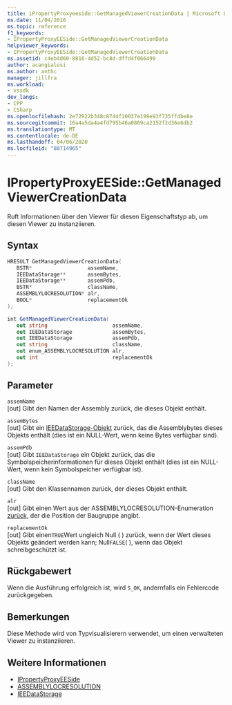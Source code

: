 ```yaml
---
title: iPropertyProxyeeside::GetManagedViewerCreationData | Microsoft Docs
ms.date: 11/04/2016
ms.topic: reference
f1_keywords:
- IPropertyProxyEESide::GetManagedViewerCreationData
helpviewer_keywords:
- IPropertyProxyEESide::GetManagedViewerCreationData
ms.assetid: c4eb4d60-8816-4d52-bc8d-dffd4f066499
author: acangialosi
ms.author: anthc
manager: jillfra
ms.workload:
- vssdk
dev_langs:
- CPP
- CSharp
ms.openlocfilehash: 2e72922b348c8744f10037e199e93f735ff4be8e
ms.sourcegitcommit: 16a4a5da4a4fd795b46a0869ca2152f2d36e6db2
ms.translationtype: MT
ms.contentlocale: de-DE
ms.lasthandoff: 04/06/2020
ms.locfileid: "80714965"
---
```

# <a name="ipropertyproxyeesidegetmanagedviewercreationdata"></a>IPropertyProxyEESide::GetManagedViewerCreationData
Ruft Informationen über den Viewer für diesen Eigenschaftstyp ab, um diesen Viewer zu instanziieren.

## <a name="syntax"></a>Syntax

```cpp
HRESULT GetManagedViewerCreationData(
   BSTR*                  assemName,
   IEEDataStorage**       assemBytes,
   IEEDataStorage**       assemPdb,
   BSTR*                  className,
   ASSEMBLYLOCRESOLUTION* alr,
   BOOL*                  replacementOk
);
```

```csharp
int GetManagedViewerCreationData(
   out string                     assemName,
   out IEEDataStorage             assemBytes,
   out IEEDataStorage             assemPdb,
   out string                     className,
   out enum_ASSEMBLYLOCRESOLUTION alr,
   out int                        replacementOk
);
```

## <a name="parameters"></a>Parameter
`assemName`\
[out] Gibt den Namen der Assembly zurück, die dieses Objekt enthält.

`assemBytes`\
[out] Gibt ein [IEEDataStorage-Objekt](../../../extensibility/debugger/reference/ieedatastorage.md) zurück, das die Assemblybytes dieses Objekts enthält (dies ist ein NULL-Wert, wenn keine Bytes verfügbar sind).

`assemPdb`\
[out] Gibt `IEEDataStorage` ein Objekt zurück, das die Symbolspeicherinformationen für dieses Objekt enthält (dies ist ein NULL-Wert, wenn kein Symbolspeicher verfügbar ist).

`className`\
[out] Gibt den Klassennamen zurück, der dieses Objekt enthält.

`alr`\
[out] Gibt einen Wert aus der ASSEMBLYLOCRESOLUTION-Enumeration [zurück,](../../../extensibility/debugger/reference/assemblylocresolution.md) der die Position der Baugruppe angibt.

`replacementOk`\
[out] Gibt einen`TRUE`Wert ungleich Null ( ) zurück, wenn der Wert dieses Objekts geändert werden kann; Null`FALSE`( ), wenn das Objekt schreibgeschützt ist.

## <a name="return-value"></a>Rückgabewert
 Wenn die Ausführung erfolgreich ist, wird `S_OK`, andernfalls ein Fehlercode zurückgegeben.

## <a name="remarks"></a>Bemerkungen
 Diese Methode wird von Typvisualisierern verwendet, um einen verwalteten Viewer zu instanziieren.

## <a name="see-also"></a>Weitere Informationen
- [IPropertyProxyEESide](../../../extensibility/debugger/reference/ipropertyproxyeeside.md)
- [ASSEMBLYLOCRESOLUTION](../../../extensibility/debugger/reference/assemblylocresolution.md)
- [IEEDataStorage](../../../extensibility/debugger/reference/ieedatastorage.md)
